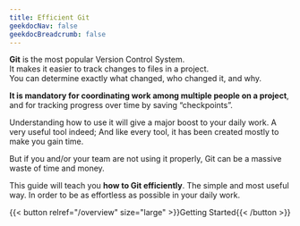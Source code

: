 ```yaml
---
title: Efficient Git
geekdocNav: false
geekdocBreadcrumb: false
---
```


**Git** is the most popular Version Control System.  
It makes it easier to track changes to files in a project.  
You can determine exactly what changed, who changed it, and why.

**It is mandatory for coordinating work among multiple people on a project**, and for tracking progress over time by saving “checkpoints”.  

Understanding how to use it will give a major boost to your daily work. A very useful tool indeed; And like every tool, it has been created mostly to make you gain time.

But if you and/or your team are not using it properly, Git can be a massive waste of time and money.

This guide will teach you **how to Git efficiently**. The simple and most useful way.
In order to be as effortless as possible in your daily work.

{{< button relref="/overview" size="large" >}}Getting Started{{< /button >}}
